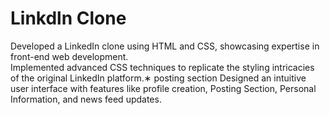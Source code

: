 <h1> Linkdln Clone</h1>
Developed a LinkedIn clone using HTML and CSS, showcasing expertise in front-end web development. <br> 
Implemented advanced CSS techniques to replicate the styling intricacies of the original LinkedIn platform.∗ posting section
Designed an intuitive user interface with features like profile creation, Posting Section, Personal Information, and news feed updates.
